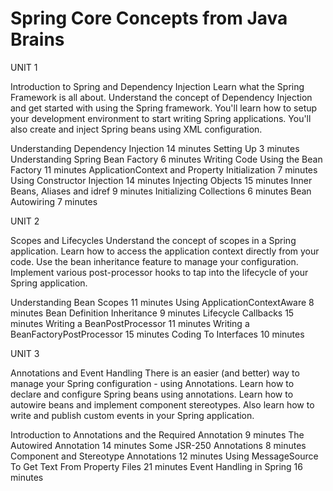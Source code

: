 # Spring Core Concepts from Java Brains
UNIT 1

Introduction to Spring and Dependency Injection
Learn what the Spring Framework is all about. Understand the concept of Dependency Injection and get started with using the Spring framework. You'll learn how to setup your development environment to start writing Spring applications. You'll also create and inject Spring beans using XML configuration.

  Understanding Dependency Injection 14 minutes
  Setting Up 3 minutes
  Understanding Spring Bean Factory 6 minutes
  Writing Code Using the Bean Factory 11 minutes
  ApplicationContext and Property Initialization 7 minutes
  Using Constructor Injection 14 minutes
  Injecting Objects 15 minutes
  Inner Beans, Aliases and idref 9 minutes
  Initializing Collections 6 minutes
  Bean Autowiring 7 minutes
  
  
UNIT 2

Scopes and Lifecycles
Understand the concept of scopes in a Spring application. Learn how to access the application context directly from your code. Use the bean inheritance feature to manage your configuration. Implement various post-processor hooks to tap into the lifecycle of your Spring application.

  Understanding Bean Scopes 11 minutes
  Using ApplicationContextAware 8 minutes
  Bean Definition Inheritance 9 minutes
  Lifecycle Callbacks 15 minutes
  Writing a BeanPostProcessor 11 minutes
  Writing a BeanFactoryPostProcessor 15 minutes
  Coding To Interfaces 10 minutes
  
  
UNIT 3

Annotations and Event Handling
There is an easier (and better) way to manage your Spring configuration - using Annotations. Learn how to declare and configure Spring beans using annotations. Learn how to autowire beans and implement component stereotypes. Also learn how to write and publish custom events in your Spring application.

  Introduction to Annotations and the Required Annotation 9 minutes
  The Autowired Annotation 14 minutes
  Some JSR-250 Annotations 8 minutes
  Component and Stereotype Annotations 12 minutes
  Using MessageSource To Get Text From Property Files 21 minutes
  Event Handling in Spring 16 minutes
